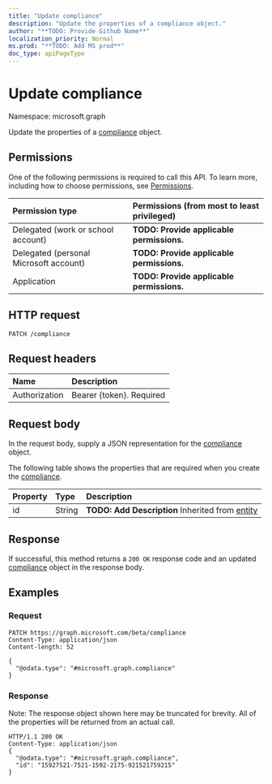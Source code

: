 ```yaml
---
title: "Update compliance"
description: "Update the properties of a compliance object."
author: "**TODO: Provide Github Name**"
localization_priority: Normal
ms.prod: "**TODO: Add MS prod**"
doc_type: apiPageType
---
```


# Update compliance

Namespace: microsoft.graph

Update the properties of a [compliance](../resources/compliance.md) object.

## Permissions
One of the following permissions is required to call this API. To learn more, including how to choose permissions, see [Permissions](/concepts/permissions-reference.md).

|Permission type|Permissions (from most to least privileged)|
|:---|:---|
|Delegated (work or school account)|**TODO: Provide applicable permissions.**|
|Delegated (personal Microsoft account)|**TODO: Provide applicable permissions.**|
|Application|**TODO: Provide applicable permissions.**|

## HTTP request
<!-- {
  "blockType": "ignored"
}
-->
``` http
PATCH /compliance
```

## Request headers
|Name|Description|
|:---|:---|
|Authorization|Bearer {token}. Required|

## Request body
In the request body, supply a JSON representation for the [compliance](../resources/compliance.md) object.

The following table shows the properties that are required when you create the [compliance](../resources/compliance.md).

|Property|Type|Description|
|:---|:---|:---|
|id|String|**TODO: Add Description** Inherited from [entity](../resources/entity.md)|



## Response
If successful, this method returns a `200 OK` response code and an updated [compliance](../resources/compliance.md) object in the response body.

## Examples

### Request
<!-- {
  "blockType": "request",
  "name": "update_compliance"
}
-->
``` http
PATCH https://graph.microsoft.com/beta/compliance
Content-Type: application/json
Content-length: 52

{
  "@odata.type": "#microsoft.graph.compliance"
}
```

### Response
Note: The response object shown here may be truncated for brevity. All of the properties will be returned from an actual call.
<!-- {
  "blockType": "response",
  "truncated": true
}
-->
``` http
HTTP/1.1 200 OK
Content-Type: application/json
{
  "@odata.type": "#microsoft.graph.compliance",
  "id": "15927521-7521-1592-2175-921521759215"
}
```

